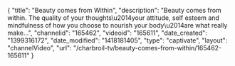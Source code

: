 {
    "title": "Beauty comes from Within",
    "description": "Beauty comes from within. The quality of your thoughts\u2014your attitude, self esteem and mindfulness of how you choose to nourish your body\u2014are what really make...",
    "channelid": "165462",
    "videoid": "165611",
    "date_created": "1399316172",
    "date_modified": "1418181405",
    "type": "captivate",
    "layout": "channelVideo",
    "url": "\/charbroil-tv\/beauty-comes-from-within\/165462-165611"
}